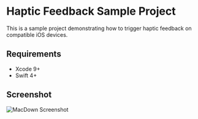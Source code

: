 # Haptic Feedback Sample Project


This is a sample project demonstrating how to trigger haptic feedback on compatible iOS devices.



## Requirements

- Xcode 9+
- Swift 4+

## Screenshot

![MacDown Screenshot](https://github.com/Lachtan1/haptic-sample-project/blob/master/Simulator%20Screen%20Shot%20-%20iPhone%208%20Plus%20-%202018-08-03%20at%2019.28.09.png?raw=true=350x622)
